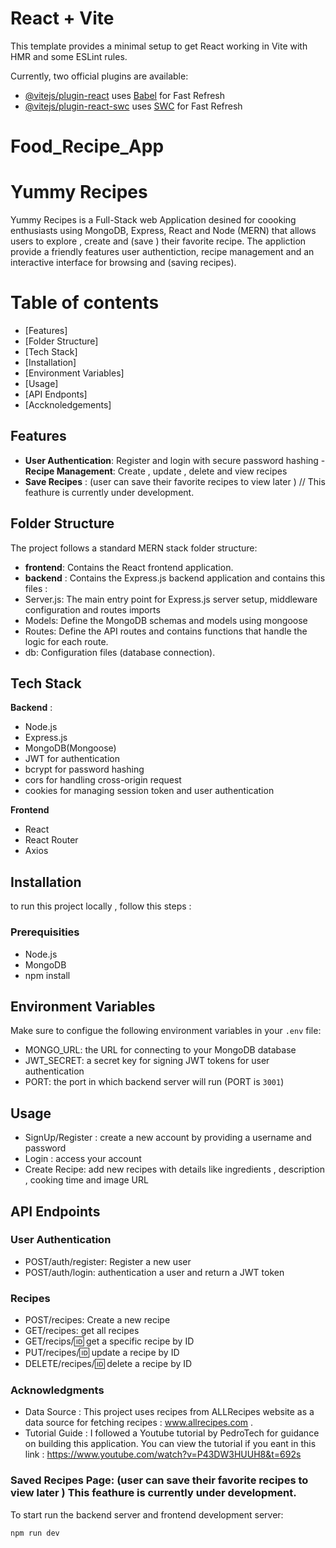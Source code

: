 # React + Vite

This template provides a minimal setup to get React working in Vite with HMR and some ESLint rules.

Currently, two official plugins are available:

- [@vitejs/plugin-react](https://github.com/vitejs/vite-plugin-react/blob/main/packages/plugin-react/README.md) uses [Babel](https://babeljs.io/) for Fast Refresh
- [@vitejs/plugin-react-swc](https://github.com/vitejs/vite-plugin-react-swc) uses [SWC](https://swc.rs/) for Fast Refresh
# Food_Recipe_App


# Yummy Recipes

Yummy Recipes is a Full-Stack web Application  desined for coooking enthusiasts using MongoDB, Express, React and Node (MERN) that allows users to explore , create and (save ) their favorite recipe. The appliction provide a friendly features user authentiction, recipe management and an interactive interface for browsing and (saving  recipes).

# Table of contents
- [Features]
- [Folder Structure]
- [Tech Stack]
- [Installation]
- [Environment Variables]
- [Usage]
- [API Endponts]
- [Accknoledgements]

## Features
- **User Authentication**: Register and login with secure password hashing
-**Recipe Management**: Create , update , delete and view recipes
- **Save Recipes** : (user can save their favorite recipes to view later ) // This feathure is currently under development.


## Folder Structure
The project follows a standard MERN stack folder structure:
- **frontend**: Contains the React frontend application.
- **backend** : Contains the Express.js backend application  and contains this files :
- Server.js: The main entry point for Express.js server setup, middleware configuration and routes imports
- Models: Define the MongoDB schemas and models using mongoose
- Routes: Define the API routes and contains functions that handle the logic for each route.
- db: Configuration files (database connection).



## Tech Stack
**Backend** :
- Node.js
- Express.js
- MongoDB(Mongoose)
- JWT for authentication 
- bcrypt for password hashing
- cors for handling cross-origin request 
- cookies for managing session token and user authentication

**Frontend**
- React
- React Router
- Axios



## Installation 
to run this project locally , follow this steps : 
###  Prerequisities
- Node.js
- MongoDB
- npm install


## Environment Variables 
Make sure to configue the following environment variables in your `.env` file:
- MONGO_URL: the URL for connecting to your MongoDB database
- JWT_SECRET: a secret key for signing JWT tokens for user authentication
- PORT: the port in which backend server will run (PORT is `3001`)

## Usage 
 - SignUp/Register : create a new account by providing a username and password
 - Login : access your account
 - Create Recipe: add new recipes with details like ingredients , description , cooking time and image URL

## API Endpoints

### User Authentication
- POST/auth/register: Register a new user
- POST/auth/login: authentication a user and return a JWT token

### Recipes
- POST/recipes: Create a new recipe
- GET/recipes: get all recipes
- GET/recips/:id: get a specific recipe by ID
- PUT/recipes/:id: update a recipe by ID
- DELETE/recipes/:id: delete a recipe by ID

### Acknowledgments 
- Data Source : This project uses  recipes from ALLRecipes website as a data source for fetching recipes  : www.allrecipes.com .
- Tutorial Guide : I followed a Youtube tutorial by PedroTech for guidance on building this application. You can view the tutorial if you eant in this link : 
https://www.youtube.com/watch?v=P43DW3HUUH8&t=692s


### Saved Recipes Page: (user can save their favorite recipes to view later )  This feathure is currently under development.
 



To start run  the backend server and frontend development server: 
```bash : 
npm run dev

